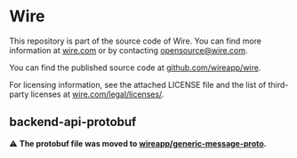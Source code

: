# Wire

This repository is part of the source code of Wire. You can find more information at [wire.com](https://wire.com) or by contacting opensource@wire.com.

You can find the published source code at [github.com/wireapp/wire](https://github.com/wireapp/wire).

For licensing information, see the attached LICENSE file and the list of third-party licenses at [wire.com/legal/licenses/](https://wire.com/legal/licenses/).


## backend-api-protobuf

⚠️ **The protobuf file was moved to [wireapp/generic-message-proto](https://github.com/wireapp/generic-message-proto/tree/master/proto).**
